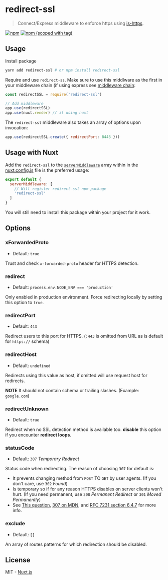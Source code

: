 # redirect-ssl
> Connect/Express middleware to enforce https using [is-https](https://www.npmjs.com/package/is-https).

[![npm](https://img.shields.io/npm/dt/redirect-ssl.svg?style=flat-square)](https://npmjs.com/package/redirect-ssl)
[![npm (scoped with tag)](https://img.shields.io/npm/v/redirect-ssl/latest.svg?style=flat-square)](https://npmjs.com/package/redirect-ssl)

## Usage

Install package

```bash
yarn add redirect-ssl # or npm install redirect-ssl
```

Require and use `redirect-ss`. Make sure to use this middlware as the first in your middleware chain (if using express see [middleware chain](http://expressjs.com/en/guide/using-middleware.html):

```js
const redirectSSL = require('redirect-ssl')

// Add middleware
app.use(redirectSSL)
app.use(nuxt.render) // if using nuxt
```

The `redirect-ssl` middleware also takes an array of options upon invocation:

```js
app.use(redirectSSL.create({ redirectPort: 8443 }))
```

## Usage with Nuxt

Add the `redirect-ssl` to the [`serverMiddleware`](https://nuxtjs.org/api/configuration-servermiddleware#usage) array within in the [nuxt.config.js](https://nuxtjs.org/api/configuration-server) file is the preferred usage:

```js
export default {
  serverMiddleware: [
    // Will register redirect-ssl npm package
    'redirect-ssl'
  ]
}
```

You will still need to install this package within your project for it work.

## Options

### xForwardedProto
- Default: `true`

Trust and check `x-forwarded-proto` header for HTTPS detection.

### redirect
- Default: `process.env.NODE_ENV === 'production'`

Only enabled in production environment. Force redirecting locally by setting this option to `true`.

### redirectPort
- Default: `443`

Redirect users to this port for HTTPS. (`:443` is omitted from URL as is default for `https://` schema)

### redirectHost
- Default: `undefined`

Redirects using this value as host, if omitted will use request host for redirects.

**NOTE** It should not contain schema or trailing slashes. (Example: `google.com`)

### redirectUnknown
- Default: `true`

Redirect when no SSL detection method is available too. **disable** this option if you encounter **redirect loops**.

### statusCode
- Default: `307` *Temporary Redirect*

Status code when redirecting. The reason of choosing `307` for default is:
- It prevents changing method from `POST` TO `GET` by user agents. (If you don't care, use `302` *Found*)
- Is temporary so if for any reason HTTPS disables on server clients won't hurt. (If you need permanent, use `308` *Permanent Redirect* or `301` *Moved Permanently*)
- See [This question](https://stackoverflow.com/questions/42136829/whats-difference-between-http-301-and-308-status-codes), [307 on MDN](https://developer.mozilla.org/en-US/docs/Web/HTTP/Status/307), and [RFC 7231 section 6.4.7](https://tools.ietf.org/html/rfc7231#section-6.4.7) for more info.

### exclude
- Default: `[]`

An array of routes patterns for which redirection should be disabled.

## License
MIT - [Nuxt.js](https://nuxtjs.org)

